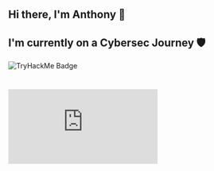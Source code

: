## Hi there, I'm Anthony 👾
## I'm currently on a Cybersec Journey 🛡️ 
![TryHackMe Badge](https://tryhackme-badges.s3.amazonaws.com/hunta7.png)
#
<iframe src="https://tryhackme.com/api/v2/badges/public-profile?userPublicId=5240049" style='border:none;'></iframe>


<!--
**hunta7/hunta7** is a ✨ _special_ ✨ repository because its `README.md` (this file) appears on your GitHub profile.

Here are some ideas to get you started:

- 🔭 I’m currently working on ...
- 🌱 I’m currently learning ...
- 👯 I’m looking to collaborate on ...
- 🤔 I’m looking for help with ...
- 💬 Ask me about ...
- 📫 How to reach me: ...
- 😄 Pronouns: ...
- ⚡ Fun fact: ...
-->
